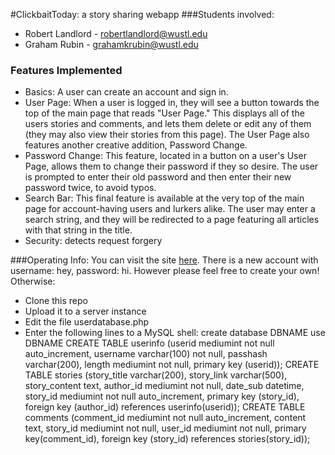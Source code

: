 #ClickbaitToday: a story sharing webapp
###Students involved:
- Robert Landlord - robertlandlord@wustl.edu
- Graham Rubin - grahamkrubin@wustl.edu

### Features Implemented
- Basics: A user can create an account and sign in.
- User Page: When a user is logged in, they will see a button towards the top of the main page that reads "User Page." This displays all of the users stories and comments, and lets them delete or edit any of them (they may also view their stories from this page). The User Page also features another creative addition, Password Change.
- Password Change: This feature, located in a button on a user's User Page, allows them to change their password if they so desire. The user is prompted to enter their old password and then enter their new password twice, to avoid typos.
- Search Bar: This final feature is available at the very top of the main page for account-having users and lurkers alike. The user may enter a search string, and they will be redirected to a page featuring all articles with that string in the title.
- Security: detects request forgery

###Operating Info:
You can visit the site [here](http://ec2-18-191-25-109.us-east-2.compute.amazonaws.com/~grahamrubin/ClickbaitToday/main_news_page.php). There is a new account with username: hey, password: hi. However please feel free to create your own!
Otherwise:
- Clone this repo
- Upload it to a server instance
- Edit the file userdatabase.php
- Enter the following lines to a MySQL shell:
create database DBNAME
use DBNAME
CREATE TABLE userinfo (userid mediumint not null auto_increment, username varchar(100) not null, passhash varchar(200), length mediumint not null, primary key (userid));
CREATE TABLE stories (story_title varchar(200), story_link varchar(500), story_content text, author_id mediumint not null, date_sub datetime, story_id mediumint not null auto_increment, primary key (story_id), foreign key (author_id) references userinfo(userid));
CREATE TABLE comments (comment_id mediumint not null auto_increment, content text, story_id mediumint not null, user_id mediumint not null, primary key(comment_id), foreign key (story_id) references stories(story_id));





